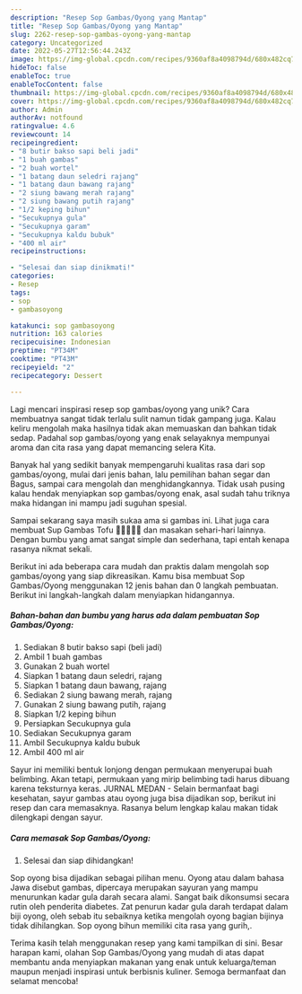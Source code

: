```yaml
---
description: "Resep Sop Gambas/Oyong yang Mantap"
title: "Resep Sop Gambas/Oyong yang Mantap"
slug: 2262-resep-sop-gambas-oyong-yang-mantap
category: Uncategorized
date: 2022-05-27T12:56:44.243Z
image: https://img-global.cpcdn.com/recipes/9360af8a4098794d/680x482cq70/sop-gambasoyong-foto-resep-utama.jpg
hideToc: false
enableToc: true
enableTocContent: false
thumbnail: https://img-global.cpcdn.com/recipes/9360af8a4098794d/680x482cq70/sop-gambasoyong-foto-resep-utama.jpg
cover: https://img-global.cpcdn.com/recipes/9360af8a4098794d/680x482cq70/sop-gambasoyong-foto-resep-utama.jpg
author: Admin
authorAv: notfound
ratingvalue: 4.6
reviewcount: 14
recipeingredient:
- "8 butir bakso sapi beli jadi"
- "1 buah gambas"
- "2 buah wortel"
- "1 batang daun seledri rajang"
- "1 batang daun bawang rajang"
- "2 siung bawang merah rajang"
- "2 siung bawang putih rajang"
- "1/2 keping bihun"
- "Secukupnya gula"
- "Secukupnya garam"
- "Secukupnya kaldu bubuk"
- "400 ml air"
recipeinstructions:

- "Selesai dan siap dinikmati!"
categories:
- Resep
tags:
- sop
- gambasoyong

katakunci: sop gambasoyong 
nutrition: 163 calories
recipecuisine: Indonesian
preptime: "PT34M"
cooktime: "PT43M"
recipeyield: "2"
recipecategory: Dessert

---
```





Lagi mencari inspirasi resep sop gambas/oyong yang unik? Cara membuatnya sangat tidak terlalu sulit namun tidak gampang juga. Kalau keliru mengolah maka hasilnya tidak akan memuaskan dan bahkan tidak sedap. Padahal sop gambas/oyong yang enak selayaknya mempunyai aroma dan cita rasa yang dapat memancing selera Kita.





Banyak hal yang sedikit banyak mempengaruhi kualitas rasa dari sop gambas/oyong, mulai dari jenis bahan, lalu pemilihan bahan segar dan Bagus, sampai cara mengolah dan menghidangkannya. Tidak usah pusing kalau hendak menyiapkan sop gambas/oyong enak,      asal sudah tahu triknya maka hidangan ini mampu jadi suguhan spesial.














Sampai sekarang saya masih sukaa ama si gambas ini. Lihat juga cara membuat Sup Gambas Tofu 🦐🦐🦐🦐🦐 dan masakan sehari-hari lainnya. Dengan bumbu yang amat sangat simple dan sederhana, tapi entah kenapa rasanya nikmat sekali.






Berikut ini ada beberapa cara mudah dan praktis dalam mengolah sop gambas/oyong yang siap dikreasikan. Kamu bisa membuat Sop Gambas/Oyong menggunakan 12 jenis bahan dan 0 langkah pembuatan. Berikut ini langkah-langkah dalam menyiapkan hidangannya.

<!--inarticleads1-->

##### Bahan-bahan dan bumbu yang harus ada dalam pembuatan Sop Gambas/Oyong:

1. Sediakan 8 butir bakso sapi (beli jadi)
1. Ambil 1 buah gambas
1. Gunakan 2 buah wortel
1. Siapkan 1 batang daun seledri, rajang
1. Siapkan 1 batang daun bawang, rajang
1. Sediakan 2 siung bawang merah, rajang
1. Gunakan 2 siung bawang putih, rajang
1. Siapkan 1/2 keping bihun
1. Persiapkan Secukupnya gula
1. Sediakan Secukupnya garam
1. Ambil Secukupnya kaldu bubuk
1. Ambil 400 ml air


Sayur ini memiliki bentuk lonjong dengan permukaan menyerupai buah belimbing. Akan tetapi, permukaan yang mirip belimbing tadi harus dibuang karena teksturnya keras. JURNAL MEDAN - Selain bermanfaat bagi kesehatan, sayur gambas atau oyong juga bisa dijadikan sop, berikut ini resep dan cara memasaknya. Rasanya belum lengkap kalau makan tidak dilengkapi dengan sayur. 

<!--inarticleads2-->

##### Cara memasak Sop Gambas/Oyong:


1. Selesai dan siap dihidangkan!

Sop oyong bisa dijadikan sebagai pilihan menu. Oyong atau dalam bahasa Jawa disebut gambas, dipercaya merupakan sayuran yang mampu menurunkan kadar gula darah secara alami. Sangat baik dikonsumsi secara rutin oleh penderita diabetes. Zat penurun kadar gula darah terdapat dalam biji oyong, oleh sebab itu sebaiknya ketika mengolah oyong bagian bijinya tidak dihilangkan. Sop oyong bihun memiliki cita rasa yang gurih,. 

Terima kasih telah menggunakan resep yang kami tampilkan di sini. Besar harapan kami, olahan Sop Gambas/Oyong yang mudah di atas dapat membantu anda menyiapkan makanan yang enak untuk keluarga/teman maupun menjadi inspirasi untuk berbisnis kuliner. Semoga bermanfaat dan selamat mencoba!
